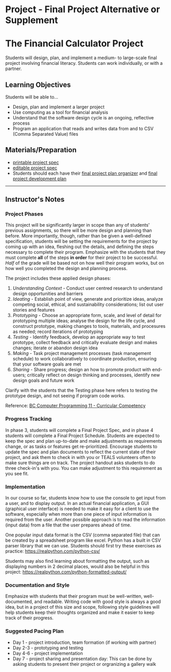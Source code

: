 # Project - Final Project Alternative or Supplement
# The Financial Calculator Project

Students will design, plan, and implement a medium- to large-scale final project involving financial literacy.  Students can work individually, or with a partner. 

## Learning Objectives

Students will be able to...

* Design, plan and implement a larger project
* Use computing as a tool for financial analysis
* Understand that the software design cycle is an ongoing, reflective process
* Program an application that reads and writes data from and to CSV (Comma Separated Value) files

## Materials/Preparation
* [printable project spec](calculator_canada_project_spec.pdf)
* [editable project spec](calculator_canada_project_spec.docx)
* Students should each have their [final project plan organizer](https://github.com/TEALSK12/2nd-semester-introduction-to-computer-science/raw/master/units/8_unit/final_project_plan_organizer.docx) and [final project development plan](https://github.com/TEALSK12/2nd-semester-introduction-to-computer-science/raw/master/units/8_unit/final_project_development_plan.docx)

---
## Instructor's Notes

### Project Phases

This project will be significantly larger in scope than any of students' previous assignments, so there will be more design and planning than before.  More importantly, though, rather than be given a well-defined specification, students will be setting the requirements for the project by coming up with an idea, fleshing out the details, and defining the steps necessary to complete their program. Emphasize with the students that they must complete **all** of the steps **in order** for their project to be successful.  _Half_ of the grade will be based not on how well their program works, but on how well you completed the design and planning process.

The project includes these applied design phases: 

1. _Understanding Context_ - Conduct user centred research to understand design opportunities and barriers
2. _Ideating_ - Establish point of view, generate and prioritize ideas, analyze competing social, ethical, and sustainability considerations; list out user stories and features
3. _Prototyping_ - Choose an appropriate form, scale, and level of detail for prototyping multiple ideas; analyse the design for the life cycle, and construct prototype, making changes to tools, materials, and procesures as needed; record iterations of prototyping
4. _Testing_ - Identify feedback, develop an appropriate way to test prototype, collect feedback and critically evaluate design and makes changes; iterate or abandon design idea
5. _Making_ - Task project management processes (task management schedule) to work collaboratively to coordinate production, ensuring that your software goals are met
6. _Sharing_ - Share progress; design an how to promote product with end-users; critically reflect on design thinking and processes, identify new design goals and future work

Clarify with the students that the Testing phase here refers to testing the prototype design, and not seeing if program code works. 

Reference: [BC Computer Programming 11 - Curricular Competency](https://curriculum.gov.bc.ca/curriculum/adst/11/computer-programming) 

### Progress Tracking

In phase 3, students will complete a Final Project Spec, and in phase 4 students will complete a Final Project Schedule.  Students are expected to keep the spec and plan up-to-date and make adjustments as requirements change, or as tasks or features get re-prioritized.  Encourage students to update the spec and plan documents to reflect the current state of their project, and ask them to check in with you or TEALS volunteers often to make sure things are on track. The project handout asks students to do three check-in's with you. You can make adjustment to this requirement as you see fit.  

### Implementation

In our course so far, students know how to use the console to get input from a user, and to display output. In an actual financial application, a GUI (graphical user interface) is needed to make it easy for a client to use the software, especially when more than one piece of input information is required from the user. Another possible approach is to read the information (input data) from a file that the user prepares ahead of time.

One popular input data format is the CSV (comma separated file) that can be created by a spreadsheet program like excel. Python has a built in CSV parser library that we can use. Students should first try these exercises as practice:  https://realpython.com/python-csv/

Students may also find learning about formatting the output, such as displaying numbers in 2 decimal places, would also be helpful in this project: https://realpython.com/python-formatted-output/


### Documentation and Style

Emphasize with students that their program must be well-written, well-documented, and readable.  Writing code with good style is always a good idea, but in a project of this size and scope, following style guidelines will help students keep their thoughts organized and make it easier to keep track of their progress.


### Suggested Pacing Plan

- Day 1 - project introduction, team formation (if working with partner)
- Day 2-3 - prototyping and testing
- Day 4-6 - project implementation
- Day 7 - project sharing and presentation day: This can be done by asking students to present their project or orgranizing a gallery walk 

